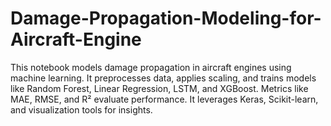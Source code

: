 # Damage-Propagation-Modeling-for-Aircraft-Engine
This notebook models damage propagation in aircraft engines using machine learning. It preprocesses data, applies scaling, and trains models like Random Forest, Linear Regression, LSTM, and XGBoost. Metrics like MAE, RMSE, and R² evaluate performance. It leverages Keras, Scikit-learn, and visualization tools for insights.

